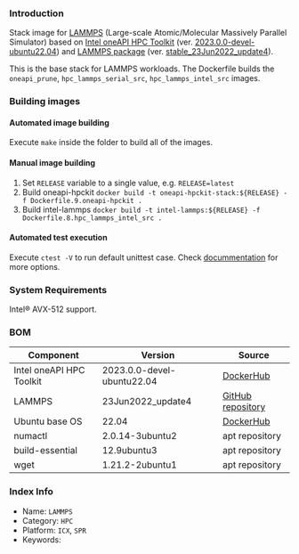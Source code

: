 ### Introduction

Stack image for [LAMMPS](https://www.lammps.org/) (Large-scale Atomic/Molecular Massively Parallel Simulator) based on [Intel oneAPI HPC Toolkit](https://hub.docker.com/r/intel/oneapi-hpckit) (ver. [2023.0.0-devel-ubuntu22.04](https://hub.docker.com/layers/intel/oneapi-hpckit/2023.0.0-devel-ubuntu22.04/images/sha256-b44681ad4c02c66a1b6607ca809f44c4b3cf5a8251d113979cbd24023f1fe50e?context=explore)) and [LAMMPS package](https://github.com/lammps/lammps/) (ver. [stable_23Jun2022_update4](https://github.com/lammps/lammps/releases/tag/stable_23Jun2022_update4)).

This is the base stack for LAMMPS workloads. The Dockerfile builds the `oneapi_prune`, `hpc_lammps_serial_src`, `hpc_lammps_intel_src` images.

### Building images
#### Automated image building
Execute `make` inside the folder to build all of the images.

#### Manual image building
1. Set `RELEASE` variable to a single value, e.g. `RELEASE=latest`
2. Build oneapi-hpckit
    `docker build -t oneapi-hpckit-stack:${RELEASE} -f Dockerfile.9.oneapi-hpckit .`
3. Build intel-lammps
    `docker build -t intel-lammps:${RELEASE} -f Dockerfile.8.hpc_lammps_intel_src .`

#### Automated test execution
Execute `ctest -V` to run default unittest case. Check [docummentation](../../doc/user-guide/executing-workload/ctest.md) for more options.

### System Requirements
Intel® AVX-512 support.

### BOM
| Component | Version | Source |
| --- | --- | --- |
| Intel oneAPI HPC Toolkit | 2023.0.0-devel-ubuntu22.04 | [DockerHub](https://hub.docker.com/layers/intel/oneapi-hpckit/2023.0.0-devel-ubuntu22.04/images/sha256-b44681ad4c02c66a1b6607ca809f44c4b3cf5a8251d113979cbd24023f1fe50e?context=explore) |
| LAMMPS | 23Jun2022_update4 | [GitHub repository](https://github.com/lammps/lammps/releases/tag/stable_23Jun2022_update4) |
| Ubuntu base OS | 22.04 | [DockerHub](https://hub.docker.com/layers/library/ubuntu/22.04/images/sha256-c985bc3f77946b8e92c9a3648c6f31751a7dd972e06604785e47303f4ad47c4c?context=explore) |
| numactl | 2.0.14-3ubuntu2 | apt repository |
| build-essential | 12.9ubuntu3 | apt repository |
| wget | 1.21.2-2ubuntu1 | apt repository |

### Index Info
- Name: `LAMMPS`
- Category: `HPC`
- Platform: `ICX`, `SPR`
- Keywords:
